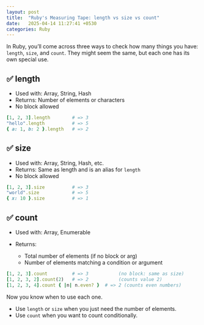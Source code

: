 ```yaml
---
layout: post
title:  "Ruby's Measuring Tape: length vs size vs count"
date:   2025-04-14 11:27:41 +0530
categories: Ruby
---
```

In Ruby, you’ll come across three ways to check how many things you have: `length`, `size`, and `count`. They might seem the same, but each one has its own special use.

## ✅ length
* Used with: Array, String, Hash
* Returns: Number of elements or characters
* No block allowed

```ruby
[1, 2, 3].length        # => 3
"hello".length          # => 5
{ a: 1, b: 2 }.length   # => 2
```
## ✅ size
* Used with: Array, String, Hash, etc.
* Returns: Same as length and is an alias for `length`
* No block allowed

```ruby
[1, 2, 3].size          # => 3
"world".size            # => 5
{ x: 10 }.size          # => 1
```
## ✅ count
* Used with: Array, Enumerable

* Returns:
  * Total number of elements (if no block or arg)
  * Number of elements matching a condition or argument

```ruby
[1, 2, 3].count         # => 3           (no block: same as size)
[1, 2, 3, 2].count(2)   # => 2           (counts value 2)
[1, 2, 3, 4].count { |n| n.even? }  # => 2 (counts even numbers)
```
Now you know when to use each one.
* Use `length` or `size` when you just need the number of elements.
* Use `count` when you want to count conditionally.
